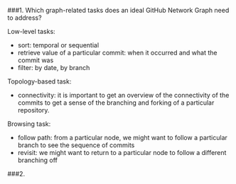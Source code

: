 ###1. Which graph-related tasks does an ideal GitHub Network Graph need to address?

Low-level tasks:
- sort: temporal or sequential
- retrieve value of a particular commit: when it occurred and what the commit was
- filter: by date, by branch

Topology-based task:
- connectivity: it is important to get an overview of the connectivity of the commits to get a sense of the branching and forking of a particular repository.

Browsing task:
- follow path: from a particular node, we might want to follow a particular branch to see the sequence of commits
- revisit: we might want to return to a particular node to follow a different branching off

###2.